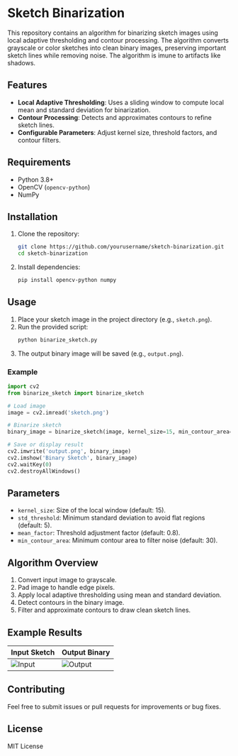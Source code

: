 # Sketch Binarization

This repository contains an algorithm for binarizing sketch images using local adaptive thresholding and contour processing. The algorithm converts grayscale or color sketches into clean binary images, preserving important sketch lines while removing noise. The algorithm is imune to artifacts like shadows.

## Features
- **Local Adaptive Thresholding**: Uses a sliding window to compute local mean and standard deviation for binarization.
- **Contour Processing**: Detects and approximates contours to refine sketch lines.
- **Configurable Parameters**: Adjust kernel size, threshold factors, and contour filters.

## Requirements
- Python 3.8+
- OpenCV (`opencv-python`)
- NumPy

## Installation
1. Clone the repository:
   ```bash
   git clone https://github.com/yourusername/sketch-binarization.git
   cd sketch-binarization
   ```
2. Install dependencies:
   ```bash
   pip install opencv-python numpy
   ```

## Usage
1. Place your sketch image in the project directory (e.g., `sketch.png`).
2. Run the provided script:
   ```bash
   python binarize_sketch.py
   ```
3. The output binary image will be saved (e.g., `output.png`).

### Example
```python
import cv2
from binarize_sketch import binarize_sketch

# Load image
image = cv2.imread('sketch.png')

# Binarize sketch
binary_image = binarize_sketch(image, kernel_size=15, min_contour_area=30)

# Save or display result
cv2.imwrite('output.png', binary_image)
cv2.imshow('Binary Sketch', binary_image)
cv2.waitKey(0)
cv2.destroyAllWindows()
```

## Parameters
- `kernel_size`: Size of the local window (default: 15).
- `std_threshold`: Minimum standard deviation to avoid flat regions (default: 5).
- `mean_factor`: Threshold adjustment factor (default: 0.8).
- `min_contour_area`: Minimum contour area to filter noise (default: 30).

## Algorithm Overview
1. Convert input image to grayscale.
2. Pad image to handle edge pixels.
3. Apply local adaptive thresholding using mean and standard deviation.
4. Detect contours in the binary image.
5. Filter and approximate contours to draw clean sketch lines.

## Example Results
| Input Sketch | Output Binary |
|--------------|---------------|
| ![Input](examples/sketch.png) | ![Output](examples/output.png) |

## Contributing
Feel free to submit issues or pull requests for improvements or bug fixes.

## License
MIT License
